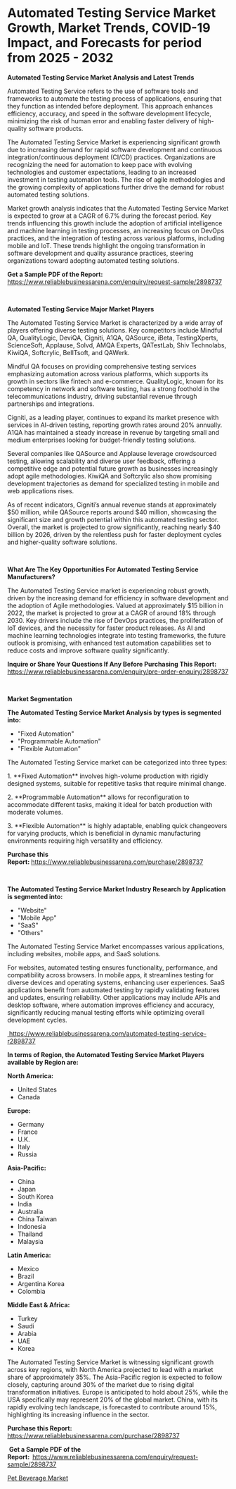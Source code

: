 <p><h1>Automated Testing Service Market Growth, Market Trends, COVID-19 Impact, and Forecasts for period from 2025 - 2032</h1></p><p><strong>Automated Testing Service Market Analysis and Latest Trends</strong></p>
<p><p>Automated Testing Service refers to the use of software tools and frameworks to automate the testing process of applications, ensuring that they function as intended before deployment. This approach enhances efficiency, accuracy, and speed in the software development lifecycle, minimizing the risk of human error and enabling faster delivery of high-quality software products.</p><p>The Automated Testing Service Market is experiencing significant growth due to increasing demand for rapid software development and continuous integration/continuous deployment (CI/CD) practices. Organizations are recognizing the need for automation to keep pace with evolving technologies and customer expectations, leading to an increased investment in testing automation tools. The rise of agile methodologies and the growing complexity of applications further drive the demand for robust automated testing solutions.</p><p>Market growth analysis indicates that the Automated Testing Service Market is expected to grow at a CAGR of 6.7% during the forecast period. Key trends influencing this growth include the adoption of artificial intelligence and machine learning in testing processes, an increasing focus on DevOps practices, and the integration of testing across various platforms, including mobile and IoT. These trends highlight the ongoing transformation in software development and quality assurance practices, steering organizations toward adopting automated testing solutions.</p></p>
<p><strong>Get a Sample PDF of the Report:&nbsp;</strong> <a href="https://www.reliablebusinessarena.com/enquiry/request-sample/2898737?utm_campaign=2805&utm_medium=2&utm_source=Github&utm_content=ia&utm_term=15032025&utm_id=automated-testing-service">https://www.reliablebusinessarena.com/enquiry/request-sample/2898737</a></p>
<p>&nbsp;</p>
<p><strong>Automated Testing Service Major Market Players</strong></p>
<p><p>The Automated Testing Service Market is characterized by a wide array of players offering diverse testing solutions. Key competitors include Mindful QA, QualityLogic, DeviQA, Cigniti, A1QA, QASource, iBeta, TestingXperts, ScienceSoft, Applause, Solvd, AMQA Experts, QATestLab, Shiv Technolabs, KiwiQA, Softcrylic, BelITsoft, and QAWerk.</p><p>Mindful QA focuses on providing comprehensive testing services emphasizing automation across various platforms, which supports its growth in sectors like fintech and e-commerce. QualityLogic, known for its competency in network and software testing, has a strong foothold in the telecommunications industry, driving substantial revenue through partnerships and integrations.</p><p>Cigniti, as a leading player, continues to expand its market presence with services in AI-driven testing, reporting growth rates around 20% annually. A1QA has maintained a steady increase in revenue by targeting small and medium enterprises looking for budget-friendly testing solutions. </p><p>Several companies like QASource and Applause leverage crowdsourced testing, allowing scalability and diverse user feedback, offering a competitive edge and potential future growth as businesses increasingly adopt agile methodologies. KiwiQA and Softcrylic also show promising development trajectories as demand for specialized testing in mobile and web applications rises.</p><p>As of recent indicators, Cigniti’s annual revenue stands at approximately $50 million, while QASource reports around $40 million, showcasing the significant size and growth potential within this automated testing sector. Overall, the market is projected to grow significantly, reaching nearly $40 billion by 2026, driven by the relentless push for faster deployment cycles and higher-quality software solutions.</p></p>
<p>&nbsp;</p>
<p><strong>What Are The Key Opportunities For Automated Testing Service Manufacturers?</strong></p>
<p><p>The Automated Testing Service market is experiencing robust growth, driven by the increasing demand for efficiency in software development and the adoption of Agile methodologies. Valued at approximately $15 billion in 2022, the market is projected to grow at a CAGR of around 18% through 2030. Key drivers include the rise of DevOps practices, the proliferation of IoT devices, and the necessity for faster product releases. As AI and machine learning technologies integrate into testing frameworks, the future outlook is promising, with enhanced test automation capabilities set to reduce costs and improve software quality significantly.</p></p>
<p><strong>Inquire or Share Your Questions If Any Before Purchasing This Report:</strong> <a href="https://www.reliablebusinessarena.com/enquiry/pre-order-enquiry/2898737?utm_campaign=2805&utm_medium=2&utm_source=Github&utm_content=ia&utm_term=15032025&utm_id=automated-testing-service">https://www.reliablebusinessarena.com/enquiry/pre-order-enquiry/2898737</a></p>
<p>&nbsp;</p>
<p><strong>Market Segmentation</strong></p>
<p><strong>The Automated Testing Service Market Analysis by types is segmented into:</strong></p>
<p><ul><li>"Fixed Automation"</li><li>"Programmable Automation"</li><li>"Flexible Automation"</li></ul></p>
<p><p>The Automated Testing Service market can be categorized into three types: </p><p>1. **Fixed Automation** involves high-volume production with rigidly designed systems, suitable for repetitive tasks that require minimal change.  </p><p>2. **Programmable Automation** allows for reconfiguration to accommodate different tasks, making it ideal for batch production with moderate volumes.  </p><p>3. **Flexible Automation** is highly adaptable, enabling quick changeovers for varying products, which is beneficial in dynamic manufacturing environments requiring high versatility and efficiency.</p></p>
<p><strong>Purchase this Report:&nbsp;</strong><a href="https://www.reliablebusinessarena.com/purchase/2898737?utm_campaign=2805&utm_medium=2&utm_source=Github&utm_content=ia&utm_term=15032025&utm_id=automated-testing-service">https://www.reliablebusinessarena.com/purchase/2898737</a></p>
<p>&nbsp;</p>
<p><strong>The Automated Testing Service Market Industry Research by Application is segmented into:</strong></p>
<p><ul><li>"Website"</li><li>"Mobile App"</li><li>"SaaS"</li><li>"Others"</li></ul></p>
<p><p>The Automated Testing Service Market encompasses various applications, including websites, mobile apps, and SaaS solutions. </p><p>For websites, automated testing ensures functionality, performance, and compatibility across browsers. In mobile apps, it streamlines testing for diverse devices and operating systems, enhancing user experiences. SaaS applications benefit from automated testing by rapidly validating features and updates, ensuring reliability. Other applications may include APIs and desktop software, where automation improves efficiency and accuracy, significantly reducing manual testing efforts while optimizing overall development cycles.</p></p>
<p><a href="https://www.reliablebusinessarena.com/automated-testing-service-r2898737?utm_campaign=2805&utm_medium=2&utm_source=Github&utm_content=ia&utm_term=15032025&utm_id=automated-testing-service">&nbsp;https://www.reliablebusinessarena.com/automated-testing-service-r2898737</a></p>
<p><strong>In terms of Region, the Automated Testing Service Market Players available by Region are:</strong></p>
<p>
    <p> <strong> North America: </strong>
        <ul>
            <li>United States</li>
            <li>Canada</li>
        </ul>
        </p> 
    <p> <strong> Europe: </strong>
        <ul>
            <li>Germany</li>
            <li>France</li>
            <li>U.K.</li>
            <li>Italy</li>
            <li>Russia</li>
        </ul>
        </p> 
    <p> <strong> Asia-Pacific: </strong>
        <ul>
            <li>China</li>
            <li>Japan</li>
            <li>South Korea</li>
            <li>India</li>
            <li>Australia</li>
            <li>China Taiwan</li>
            <li>Indonesia</li>
            <li>Thailand</li>
            <li>Malaysia</li>
        </ul>
        </p> 
    <p> <strong> Latin America: </strong>
        <ul>
            <li>Mexico</li>
            <li>Brazil</li>
            <li>Argentina Korea</li>
            <li>Colombia</li>
        </ul>
        </p> 
    <p> <strong> Middle East & Africa: </strong>
        <ul>
            <li>Turkey</li>
            <li>Saudi</li>
            <li>Arabia</li>
            <li>UAE</li>
            <li>Korea</li>
        </ul>
    </p>
    </p>
<p><p>The Automated Testing Service Market is witnessing significant growth across key regions, with North America projected to lead with a market share of approximately 35%. The Asia-Pacific region is expected to follow closely, capturing around 30% of the market due to rising digital transformation initiatives. Europe is anticipated to hold about 25%, while the USA specifically may represent 20% of the global market. China, with its rapidly evolving tech landscape, is forecasted to contribute around 15%, highlighting its increasing influence in the sector.</p></p>
<p><strong>Purchase this Report: </strong><a href="https://www.reliablebusinessarena.com/purchase/2898737?utm_campaign=2805&utm_medium=2&utm_source=Github&utm_content=ia&utm_term=15032025&utm_id=automated-testing-service">https://www.reliablebusinessarena.com/purchase/2898737</a></p>
<p>&nbsp;<strong>Get a Sample PDF of the Report:&nbsp;&nbsp;</strong><a href="https://www.reliablebusinessarena.com/enquiry/request-sample/2898737?utm_campaign=2805&utm_medium=2&utm_source=Github&utm_content=ia&utm_term=15032025&utm_id=automated-testing-service">https://www.reliablebusinessarena.com/enquiry/request-sample/2898737</a></p>
<p><strong></strong></p>
<p><p><a href="https://github.com/meuskocov/Market-Research-Report-List-1/blob/main/pet-beverage-market.md?utm_campaign=2805&utm_medium=2&utm_source=Github&utm_content=ia&utm_term=15032025&utm_id=automated-testing-service">Pet Beverage Market</a></p></p>